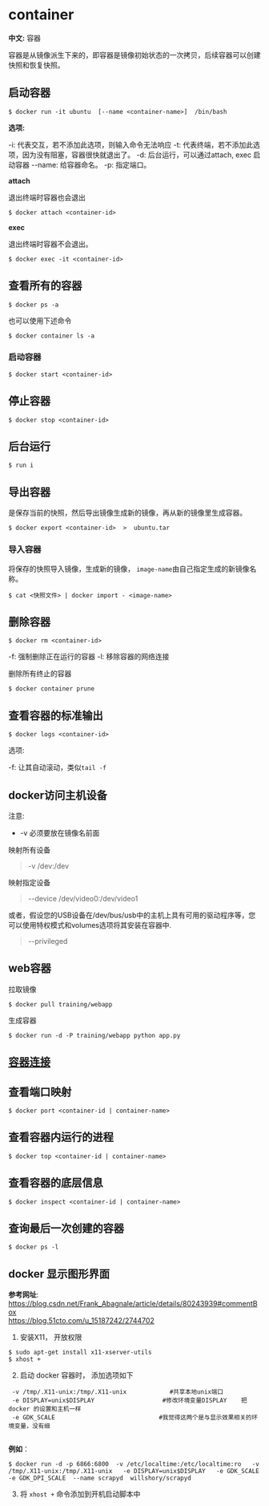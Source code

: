 # container

**中文:** 容器

容器是从镜像派生下来的，即容器是镜像初始状态的一次拷贝，后续容器可以创建快照和恢复快照。

## 启动容器

```
$ docker run -it ubuntu  [--name <container-name>]  /bin/bash  
```

**选项:**

-i: 代表交互，若不添加此选项，则输入命令无法响应
-t: 代表终端，若不添加此选项，因为没有阻塞，容器很快就退出了。 
-d: 后台运行，可以通过attach, exec 启动容器
--name: 给容器命名。
-p: 指定端口。


**attach**

退出终端时容器也会退出
```
$ docker attach <container-id>
```

**exec**

退出终端时容器不会退出。
```
$ docker exec -it <container-id>
```

## 查看所有的容器

```
$ docker ps -a
```
也可以使用下述命令
```
$ docker container ls -a
```

### 启动容器

```
$ docker start <container-id>
```

## 停止容器

```
$ docker stop <container-id>
```

## 后台运行

```
$ run i
```

## 导出容器

是保存当前的快照，然后导出镜像生成新的镜像，再从新的镜像里生成容器。
```
$ docker export <container-id>  >  ubuntu.tar
```
### 导入容器

将保存的快照导入镜像，生成新的镜像， `image-name`由自己指定生成的新镜像名称。 
```
$ cat <快照文件> | docker import - <image-name>
```

## 删除容器

```
$ docker rm <container-id>
```
-f: 强制删除正在运行的容器
-l: 移除容器的网络连接

删除所有终止的容器

```
$ docker container prune
```

## 查看容器的标准输出

```
$ docker logs <container-id>
```

选项:

-f: 让其自动滚动，类似`tail -f`

## docker访问主机设备

注意:
* -v 必须要放在镜像名前面

映射所有设备
> -v /dev:/dev


映射指定设备
> --device /dev/video0:/dev/video1

或者，假设您的USB设备在/dev/bus/usb中的主机上具有可用的驱动程序等，您可以使用特权模式和volumes选项将其安装在容器中.
> --privileged

## web容器

拉取镜像
```
$ docker pull training/webapp 
```

生成容器
```
$ docker run -d -P training/webapp python app.py
```

## [容器连接](./container-connect.md)

## 查看端口映射

```
$ docker port <container-id | container-name>
```

## 查看容器内运行的进程

```
$ docker top <container-id | container-name>
```

## 查看容器的底层信息

```
$ docker inspect <container-id | container-name>
```

## 查询最后一次创建的容器

```
$ docker ps -l
```

## docker 显示图形界面
**参考网址**: \
https://blog.csdn.net/Frank_Abagnale/article/details/80243939#commentBox \
https://blog.51cto.com/u_15187242/2744702

1. 安装X11， 开放权限
```
$ sudo apt-get install x11-xserver-utils
$ xhost +
```
2. 启动 docker 容器时， 添加选项如下
```
 -v /tmp/.X11-unix:/tmp/.X11-unix            #共享本地unix端口
 -e DISPLAY=unix$DISPLAY                   #修改环境变量DISPLAY    把docker 的设置和主机一样
 -e GDK_SCALE                             #我觉得这两个是与显示效果相关的环境变量，没有细
   

```
**例如**：
```
$ docker run -d -p 6866:6800  -v /etc/localtime:/etc/localtime:ro   -v /tmp/.X11-unix:/tmp/.X11-unix   -e DISPLAY=unix$DISPLAY   -e GDK_SCALE   -e GDK_DPI_SCALE  --name scrapyd  willshory/scrapyd
```
3. 将 `xhost +` 命令添加到开机启动脚本中
